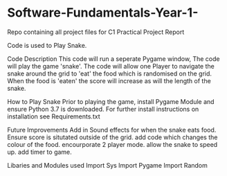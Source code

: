 # Software-Fundamentals-Year-1-
Repo containing all project files for C1 Practical Project Report 

Code is used to Play Snake.

Code Description
This code will run a seperate Pygame window, The code will play the game 'snake'. The code will allow one Player to navigate the snake around the grid to 'eat' the food which is randomised on the grid. When the food is 'eaten' the score will increase as will the length of the snake.

How to Play Snake
Prior to playing the game, install Pygame Module and ensure Python 3.7 is downloaded. 
For further install instructions on installation see Requirements.txt

Future Improvements
Add in Sound effects for when the snake eats food.
Ensure score is situtated outside of the grid.
add code which changes the colour of the food.
encourporate 2 player mode.
allow the snake to speed up. 
add timer to game.

Libaries and Modules used
Import Sys
Import Pygame
Import Random
